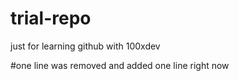 # trial-repo
just for learning github with 100xdev

#one line was removed and added one line right now
